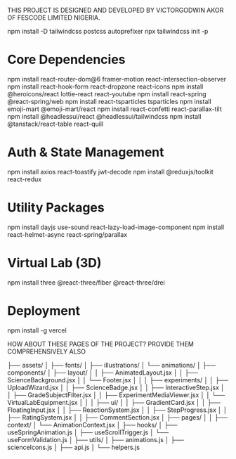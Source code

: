THIS PROJECT IS DESIGNED AND DEVELOPED BY VICTORGODWIN AKOR OF FESCODE LIMITED NIGERIA.

npm install -D tailwindcss postcss autoprefixer
npx tailwindcss init -p

# Core Dependencies
npm install react-router-dom@6 framer-motion react-intersection-observer 
npm install react-hook-form react-dropzone react-icons 
npm install @heroicons/react lottie-react react-youtube
npm install react-spring @react-spring/web
npm install react-tsparticles tsparticles
npm install emoji-mart @emoji-mart/react
npm install react-confetti react-parallax-tilt
npm install @headlessui/react @headlessui/tailwindcss
npm install @tanstack/react-table react-quill

# Auth & State Management
npm install axios react-toastify jwt-decode
npm install @reduxjs/toolkit react-redux

# Utility Packages
npm install dayjs use-sound react-lazy-load-image-component
npm install react-helmet-async react-spring/parallax

# Virtual Lab (3D)
npm install three @react-three/fiber @react-three/drei

# Deployment
npm install -g vercel


HOW ABOUT THESE PAGES OF THE PROJECT? PROVIDE THEM COMPREHENSIVELY ALSO

├── assets/
│   ├── fonts/
│   ├── illustrations/
│   └── animations/
│
├── components/
│   ├── layout/
│   │   ├── AnimatedLayout.jsx
│   │   ├── ScienceBackground.jsx
│   │   └── Footer.jsx
│   │
│   ├── experiments/
│   │   ├── UploadWizard.jsx
│   │   ├── ScienceBadge.jsx
│   │   ├── InteractiveStep.jsx
│   │   ├── GradeSubjectFilter.jsx
│   │   ├── ExperimentMediaViewer.jsx
│   │   └── VirtualLabEquipment.jsx
│   │
│   ├── ui/
│   │   ├── GradientCard.jsx
│   │   ├── FloatingInput.jsx
│   │   ├── ReactionSystem.jsx
│   │   ├── StepProgress.jsx
│   │   ├── RatingSystem.jsx
│   │   ├── CommentSection.jsx
│
├── pages/
│   │
├── context/
│   └── AnimationContext.jsx
│
├── hooks/
│   ├── useSpringAnimation.js
│   ├── useScrollTrigger.js
│   └── useFormValidation.js
│
├── utils/
│   ├── animations.js
│   ├── scienceIcons.js
│   ├── api.js
│   └── helpers.js
